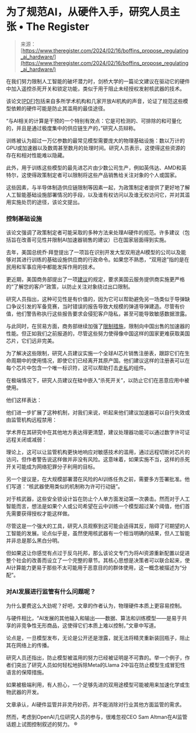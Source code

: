 <!--yml

category: 未分类

date: 2024-05-27 15:02:18

-->

# 为了规范AI，从硬件入手，研究人员主张 • The Register

> 来源：[https://www.theregister.com/2024/02/16/boffins_propose_regulating_ai_hardware/](https://www.theregister.com/2024/02/16/boffins_propose_regulating_ai_hardware/)

在我们努力限制人工智能的破坏潜力时，剑桥大学的一篇论文建议在驱动它的硬件中加入遥控杀死开关和锁定功能，类似于用于阻止未经授权发射核武器的技术。

该论文[[PDF](https://www.cser.ac.uk/media/uploads/files/Computing-Power-and-the-Governance-of-AI.pdf)]包括来自多所学术机构和几家开放AI机构的声音，论证了规范这些模型依赖的硬件可能是防止其滥用的最佳途径。

“与AI相关的计算是干预的一个特别有效点：它是可检测的、可排除的和可量化的，并且是通过极度集中的供应链生产的，”研究人员辩称。

训练被认为超过一万亿参数的最常见模型需要庞大的物理基础设施：数以万计的GPU或加速器以及数周甚至数月的处理时间。研究人员表示，这使得这些资源的存在和相对性能难以隐藏。

此外，用于训练这些模型的最先进芯片由少数公司生产，例如英伟达、AMD和英特尔，这使得政策制定者可以限制将这些产品销售给关注对象的个人或国家。

这些因素，与半导体制造供应链限制等因素一起，为政策制定者提供了更好地了解人工智能基础设施部署情况的手段，以及谁有权访问以及谁无权访问它，并对其滥用实施处罚的途径，该论文提出。

### 控制基础设施

该论文强调了政策制定者可能采取的多种方法来处理AI硬件的规范。许多建议（包括旨在改善可见性并限制AI加速器销售的建议）已在国家层面得到实施。

去年，美国总统乔·拜登提出了一项旨在识别开发大型双用途AI模型的公司以及能够对其进行训练的基础设施供应商的行政命令。如果您不熟悉，“双用途”指的是在民用和军事应用中都能发挥作用的技术。

更近期，美国商务部提出了一项[建议](https://www.theregister.com/2024/01/29/us_raimondo_ai_cloud_kyc/)的规定，要求美国云服务提供商实施更严格的“了解您的客户”政策，以防止关注对象绕过出口限制。

研究人员指出，这种可见性是有价值的，因为它可以帮助避免另一场类似于导弹缺口争议引发的军备竞赛，当时错误的报告导致大规模的弹道导弹建造。尽管有价值，他们警告称执行这些报告要求会侵犯客户隐私，甚至可能导致敏感数据泄露。

与此同时，在贸易方面，商务部继续加强了[限制措施](https://www.theregister.com/2023/10/19/china_biden_ai/)，限制向中国出售的加速器的性能。但正如我们之前报道的，尽管这些努力使得像中国这样的国家更难获取美国芯片，它们远非完美。

为了解决这些限制，研究人员建议实施一个全球AI芯片销售注册表，跟踪它们在生命周期中的使用情况，即使它们已经离开其原产国。他们建议这样的注册表可以在每个芯片中包含一个唯一标识符，这可以帮助打击[走私](https://www.theregister.com/2024/02/05/smuggling_ai_chips/)的组件。

在极端情况下，研究人员建议在硅中嵌入“杀死开关”，以防止它们在恶意应用中被使用。

他们这样表达：

他们进一步扩展了这种机制，对我们来说，听起来他们建议加速器可以自行失效或由监管机构远程禁用：

学术界在其研究中在其他地方表达得更清楚，建议处理器功能可以通过数字许可证远程关闭或减弱：

理论上，这可以让监管机构更快地响应对敏感技术的滥用，通过远程切断对芯片的访问，但作者警告说这样做并非没有风险。这意味着，如果实施不当，这样的杀死开关可能成为网络犯罪分子利用的目标。

另一个提议是，在大规模部署潜在风险的AI训练任务之前，需要多方签署批准。他们写道：“核武器使用类似的机制称为许可行动链”。

对于核武器，这些安全锁设计旨在防止个人单方面发动第一次袭击。然而对于人工智能而言，想法是如果个人或公司希望在云中训练一个模型超过某个阈值，他们首先需要获得授权才能这样做。

尽管这是一个强大的工具，研究人员观察到这可能会适得其反，阻碍了可期望的人工智能的发展。论点似乎是，虽然使用核武器有一个相当明确的结果，但人工智能并非总是那么黑白分明。

但如果这让你感觉有点过于反乌托邦，那么该论文专门为将AI资源重新配置以促进整个社会的改善而设立了一个完整的章节。其核心思想是决策者可以联合起来，使AI计算能力更易于那些不太可能用于恶意目的的群体使用，这一概念被描述为“分配”。

### 对AI发展进行监管有什么问题呢？

为什么要费这么大劲呢？好吧，文章的作者认为，物理硬件本质上更容易控制。

与硬件相比，“AI发展的其他输入和输出——数据、算法和训练模型——是易于共享的非竞争性无形商品，这使得它们本质上难以控制，”文章中写道。

论点是，一旦模型发布，无论是公开还是泄露，就无法将精灵重新装回瓶子，阻止其在网络上的传播。

研究人员还指出，防止模型被滥用的努力已经被证明是不可靠的。举一个例子，作者们突出了研究人员如何轻松地拆除Meta的Llama 2中旨在防止模型生成冒犯性语言的保障措施。

如果被极端利用，有人担心，一个足够先进的双用途模型可能被用来加速化学或生物武器的开发。

文章承认，AI硬件监管并非灵丹妙药，并不能消除对行业其他方面监管的需求。

然而，考虑到OpenAI几位研究人员的参与，很难忽视CEO Sam Altman在AI监管话题上试图控制叙述的努力。 ®
